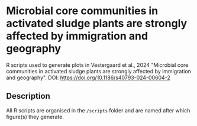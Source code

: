 # Microbial core communities in activated sludge plants are strongly affected by immigration and geography
R scripts used to generate plots in Vestergaard et al., 2024 "Microbial core communities in activated sludge plants are strongly affected by immigration and geography".
DOI: https://doi.org/10.1186/s40793-024-00604-2

## Description
All R scripts are organised in the `/scripts` folder and are named after which figure(s) they generate.
